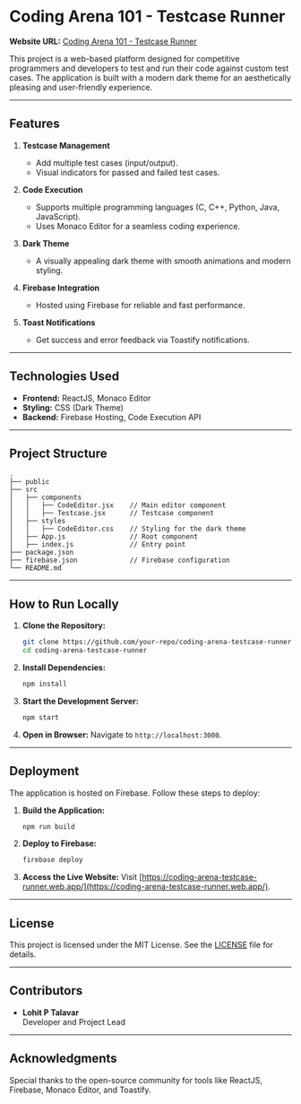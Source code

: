 # Coding Arena 101 - Testcase Runner

**Website URL:** [Coding Arena 101 - Testcase Runner](https://coding-arena-testcase-runner.web.app/)

This project is a web-based platform designed for competitive programmers and developers to test and run their code against custom test cases. The application is built with a modern dark theme for an aesthetically pleasing and user-friendly experience.

---

## Features

1. **Testcase Management**  
   - Add multiple test cases (input/output).
   - Visual indicators for passed and failed test cases.

2. **Code Execution**  
   - Supports multiple programming languages (C, C++, Python, Java, JavaScript).
   - Uses Monaco Editor for a seamless coding experience.

3. **Dark Theme**  
   - A visually appealing dark theme with smooth animations and modern styling.

4. **Firebase Integration**  
   - Hosted using Firebase for reliable and fast performance.

5. **Toast Notifications**  
   - Get success and error feedback via Toastify notifications.

---

## Technologies Used

- **Frontend:** ReactJS, Monaco Editor
- **Styling:** CSS (Dark Theme)
- **Backend:** Firebase Hosting, Code Execution API

---

## Project Structure

```plaintext
.
├── public
├── src
│   ├── components
│   │   ├── CodeEditor.jsx    // Main editor component
│   │   ├── Testcase.jsx      // Testcase component
│   ├── styles
│   │   ├── CodeEditor.css    // Styling for the dark theme
│   ├── App.js                // Root component
│   ├── index.js              // Entry point
├── package.json
├── firebase.json             // Firebase configuration
└── README.md
```

---

## How to Run Locally

1. **Clone the Repository:**
   ```bash
   git clone https://github.com/your-repo/coding-arena-testcase-runner.git
   cd coding-arena-testcase-runner
   ```

2. **Install Dependencies:**
   ```bash
   npm install
   ```

3. **Start the Development Server:**
   ```bash
   npm start
   ```

4. **Open in Browser:**
   Navigate to `http://localhost:3000`.

---

## Deployment

The application is hosted on Firebase. Follow these steps to deploy:

1. **Build the Application:**
   ```bash
   npm run build
   ```

2. **Deploy to Firebase:**
   ```bash
   firebase deploy
   ```

3. **Access the Live Website:**
   Visit [https://coding-arena-testcase-runner.web.app/](https://coding-arena-testcase-runner.web.app/).

---

## License

This project is licensed under the MIT License. See the [LICENSE](./LICENSE) file for details.

---

## Contributors

- **Lohit P Talavar**  
  Developer and Project Lead

---

## Acknowledgments

Special thanks to the open-source community for tools like ReactJS, Firebase, Monaco Editor, and Toastify.
